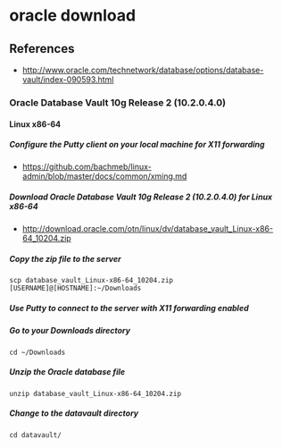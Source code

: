 # oracle download

## References
* http://www.oracle.com/technetwork/database/options/database-vault/index-090593.html

### Oracle Database Vault 10g Release 2 (10.2.0.4.0)
#### Linux x86-64
##### Configure the Putty client on your local machine for X11 forwarding
* https://github.com/bachmeb/linux-admin/blob/master/docs/common/xming.md

##### Download Oracle Database Vault 10g Release 2 (10.2.0.4.0) for Linux x86-64
* http://download.oracle.com/otn/linux/dv/database_vault_Linux-x86-64_10204.zip

##### Copy the zip file to the server
```
scp database_vault_Linux-x86-64_10204.zip [USERNAME]@[HOSTNAME]:~/Downloads
```
##### Use Putty to connect to the server with X11 forwarding enabled


##### Go to your Downloads directory
```
cd ~/Downloads
```

##### Unzip the Oracle database file
```
unzip database_vault_Linux-x86-64_10204.zip
```

##### Change to the datavault directory
```
cd datavault/
```

